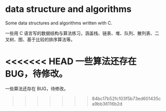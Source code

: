 # data structure and algorithms
Some data structures and algorithms written with C.

一些用 C 语言写的数据结构与算法练习，涵盖栈、链表、堆、队列、散列表、二叉树、图、基于比较的排序算法等。

<<<<<<< HEAD
一些算法还存在 BUG，待修改。
=======
一些算法还存在 BUG，待修改。
>>>>>>> 84bc17b52fc103f5b73ed601435ca9bb36116b2d
